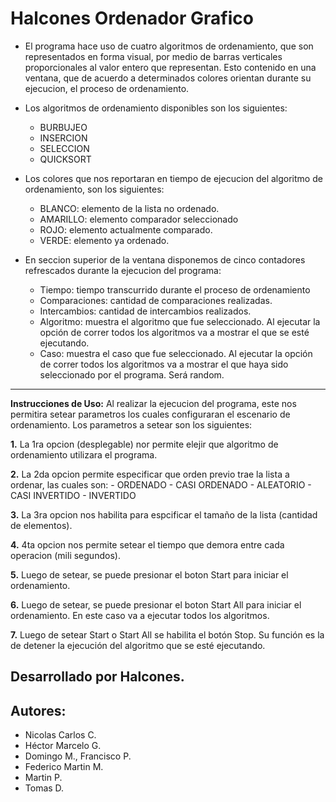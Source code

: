 # Halcones Ordenador Grafico

- El programa hace uso de cuatro algoritmos de ordenamiento, que son representados en forma visual, 
por medio de barras verticales proporcionales al valor entero que representan.
Esto contenido en una ventana, que de acuerdo a determinados colores orientan durante su ejecucion, 
el proceso de ordenamiento.


- Los algoritmos de ordenamiento disponibles son los siguientes:

	- BURBUJEO
	- INSERCION
	- SELECCION
	- QUICKSORT
	
- Los colores que nos reportaran en tiempo de ejecucion del algoritmo de ordenamiento, son los siguientes:

	- BLANCO: elemento de la lista no ordenado.
	- AMARILLO: elemento comparador seleccionado
	- ROJO: elemento actualmente comparado.
	- VERDE: elemento ya ordenado.

- En seccion superior de la ventana disponemos de cinco contadores refrescados durante la ejecucion del programa:

	- Tiempo: tiempo transcurrido durante el proceso de ordenamiento
	- Comparaciones: cantidad de comparaciones realizadas.
	- Intercambios: cantidad de intercambios realizados.
	- Algoritmo: muestra el algoritmo que fue seleccionado. Al ejecutar la opción de correr todos los algoritmos va a mostrar el que se esté ejecutando.
	- Caso: muestra el caso que fue seleccionado. Al ejecutar la opción de correr todos los algoritmos va a mostrar el que haya sido seleccionado por el programa. Será random.
---------

**Instrucciones de Uso:**
	Al realizar la ejecucion del programa, este nos permitira setear parametros los cuales configuraran el 
	escenario de ordenamiento. Los parametros a setear son los siguientes:
	

**1.** La 1ra opcion (desplegable) nor permite elejir que algoritmo de ordenamiento utilizara el programa.

**2.** La 2da opcion permite especificar que orden previo trae la lista a ordenar, las cuales son:
	- ORDENADO
	- CASI ORDENADO
	- ALEATORIO
	- CASI INVERTIDO
	- INVERTIDO
	
**3.** La 3ra opcion nos habilita para espcificar el tamaño de la lista (cantidad de elementos).

**4.** 4ta opcion nos permite setear el tiempo que demora entre cada operacion (mili segundos).

**5.** Luego de setear, se puede presionar el boton Start para iniciar el ordenamiento.

**6.** Luego de setear, se puede presionar el boton Start All para iniciar el ordenamiento. En este caso va a ejecutar todos los algoritmos.

**7.** Luego de setear Start o Start All se habilita el botón Stop. Su función es la de detener la ejecución del algoritmo que se esté ejecutando.

Desarrollado por Halcones.
---
## Autores: 
* Nicolas Carlos C.
* Héctor Marcelo G.
* Domingo M., Francisco P.
* Federico Martin M.
* Martin P.
* Tomas D.
